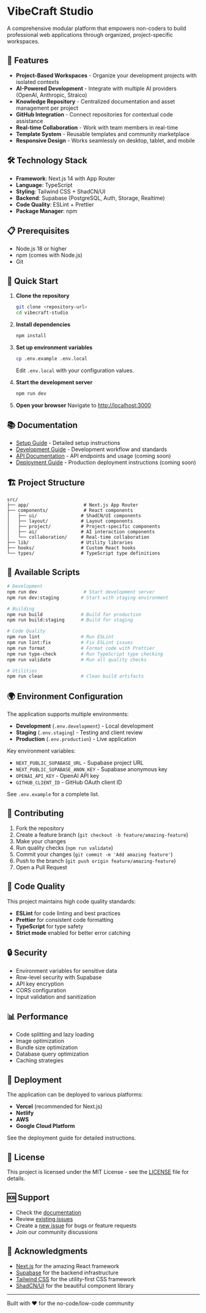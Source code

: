 # VibeCraft Studio

A comprehensive modular platform that empowers non-coders to build professional web applications through organized, project-specific workspaces.

## 🚀 Features

- **Project-Based Workspaces** - Organize your development projects with isolated contexts
- **AI-Powered Development** - Integrate with multiple AI providers (OpenAI, Anthropic, Straico)
- **Knowledge Repository** - Centralized documentation and asset management per project
- **GitHub Integration** - Connect repositories for contextual code assistance
- **Real-time Collaboration** - Work with team members in real-time
- **Template System** - Reusable templates and community marketplace
- **Responsive Design** - Works seamlessly on desktop, tablet, and mobile

## 🛠️ Technology Stack

- **Framework**: Next.js 14 with App Router
- **Language**: TypeScript
- **Styling**: Tailwind CSS + ShadCN/UI
- **Backend**: Supabase (PostgreSQL, Auth, Storage, Realtime)
- **Code Quality**: ESLint + Prettier
- **Package Manager**: npm

## 📋 Prerequisites

- Node.js 18 or higher
- npm (comes with Node.js)
- Git

## 🚀 Quick Start

1. **Clone the repository**

   ```bash
   git clone <repository-url>
   cd vibecraft-studio
   ```

2. **Install dependencies**

   ```bash
   npm install
   ```

3. **Set up environment variables**

   ```bash
   cp .env.example .env.local
   ```

   Edit `.env.local` with your configuration values.

4. **Start the development server**

   ```bash
   npm run dev
   ```

5. **Open your browser**
   Navigate to [http://localhost:3000](http://localhost:3000)

## 📚 Documentation

- [Setup Guide](docs/SETUP.md) - Detailed setup instructions
- [Development Guide](docs/DEVELOPMENT.md) - Development workflow and standards
- [API Documentation](docs/API.md) - API endpoints and usage (coming soon)
- [Deployment Guide](docs/DEPLOYMENT.md) - Production deployment instructions (coming soon)

## 🏗️ Project Structure

```
src/
├── app/                    # Next.js App Router
├── components/             # React components
│   ├── ui/                # ShadCN/UI components
│   ├── layout/            # Layout components
│   ├── project/           # Project-specific components
│   ├── ai/                # AI interaction components
│   └── collaboration/     # Real-time collaboration
├── lib/                   # Utility libraries
├── hooks/                 # Custom React hooks
└── types/                 # TypeScript type definitions
```

## 🔧 Available Scripts

```bash
# Development
npm run dev                 # Start development server
npm run dev:staging        # Start with staging environment

# Building
npm run build              # Build for production
npm run build:staging      # Build for staging

# Code Quality
npm run lint               # Run ESLint
npm run lint:fix           # Fix ESLint issues
npm run format             # Format code with Prettier
npm run type-check         # Run TypeScript type checking
npm run validate           # Run all quality checks

# Utilities
npm run clean              # Clean build artifacts
```

## 🌍 Environment Configuration

The application supports multiple environments:

- **Development** (`.env.development`) - Local development
- **Staging** (`.env.staging`) - Testing and client review
- **Production** (`.env.production`) - Live application

Key environment variables:

- `NEXT_PUBLIC_SUPABASE_URL` - Supabase project URL
- `NEXT_PUBLIC_SUPABASE_ANON_KEY` - Supabase anonymous key
- `OPENAI_API_KEY` - OpenAI API key
- `GITHUB_CLIENT_ID` - GitHub OAuth client ID

See `.env.example` for a complete list.

## 🤝 Contributing

1. Fork the repository
2. Create a feature branch (`git checkout -b feature/amazing-feature`)
3. Make your changes
4. Run quality checks (`npm run validate`)
5. Commit your changes (`git commit -m 'Add amazing feature'`)
6. Push to the branch (`git push origin feature/amazing-feature`)
7. Open a Pull Request

## 📝 Code Quality

This project maintains high code quality standards:

- **ESLint** for code linting and best practices
- **Prettier** for consistent code formatting
- **TypeScript** for type safety
- **Strict mode** enabled for better error catching

## 🔒 Security

- Environment variables for sensitive data
- Row-level security with Supabase
- API key encryption
- CORS configuration
- Input validation and sanitization

## 📊 Performance

- Code splitting and lazy loading
- Image optimization
- Bundle size optimization
- Database query optimization
- Caching strategies

## 🚀 Deployment

The application can be deployed to various platforms:

- **Vercel** (recommended for Next.js)
- **Netlify**
- **AWS**
- **Google Cloud Platform**

See the deployment guide for detailed instructions.

## 📄 License

This project is licensed under the MIT License - see the [LICENSE](LICENSE) file for details.

## 🆘 Support

- Check the [documentation](docs/)
- Review [existing issues](../../issues)
- Create a [new issue](../../issues/new) for bugs or feature requests
- Join our community discussions

## 🙏 Acknowledgments

- [Next.js](https://nextjs.org/) for the amazing React framework
- [Supabase](https://supabase.com/) for the backend infrastructure
- [Tailwind CSS](https://tailwindcss.com/) for the utility-first CSS framework
- [ShadCN/UI](https://ui.shadcn.com/) for the beautiful component library

---

Built with ❤️ for the no-code/low-code community
